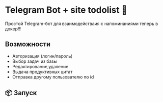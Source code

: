 # Telegram Bot + site  todolist 📲

Простой Telegram-бот для взаимодействаия с напоминаниями теперь в докер!!!

## Возможности
- Авторизация (логин/пароль)
- Выбор задач из базы
- Редактирование,удаление
- Выдача продуктивных цитат
- Отправка другому пользователю по id

## 📦 Запуск

```docker-compose up --build